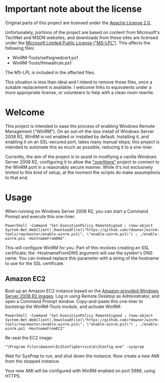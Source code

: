 Important note about the license
================================

Original parts of this project are licensed under the [Apache License
2.0.][Apache2]

Unfortunately, portions of the project are based on content from
Microsoft's TechNet and MSDN websites, and downloads from these sites
are licensed under the [Microsoft Limited Public License
("MS-LPL")][MS-LPL]. This affects the following files:

 -  WinRM-Tools/selfsignedcert.ps1
 -  WinRM-Tools/firewallrule.ps1

The MS-LPL is included in the affected files.

This situation is less than ideal and I intend to remove these files,
once a suitable replacement is available. I welcome links to
equivalents under a more appropriate license, or volunteers to help
with a clean room rewrite.

[Apache2]: http://www.apache.org/licenses/LICENSE-2.0
[MS-LPL]: http://technet.microsoft.com/en-us/cc300389.aspx#P


Welcome
=======

This project is intended to ease the process of enabling Windows
Remote Management ("WinRM"). On an out-of-the-box install of Windows
Server 2008 R2, WinRM is not enabled or installed by
default. Installing it, and enabling it on an SSL-secured port, takes
many manual steps; this project is intended to automate this as much
as possible, reducing it to a one-liner.

Currently, the aim of the project is to assist in modifying a vanilla
Windows Server 2008 R2, configuring it to allow the
["overthere"][overthere] project to connect to the WinRM port in a
reasonably secure manner. While it's not exclusively limited to this
kind of setup, at the moment the scripts do make assumptions to that
end.

[overthere]: https://github.com/xebialabs/overthere


Usage
=====

When running on Windows Server 2008 R2, you can start a Command Prompt and execute this one-liner:

```
PowerShell -Command "Set-ExecutionPolicy RemoteSigned ; (new-object System.Net.WebClient).DownloadFile(\"https://github.com/rdowner/winrm-tools/raw/master/enable-winrm.ps1\", \"enable-winrm.ps1\") ; ./enable-winrm.ps1 -HostnameFromDNS"
```

This will configure WinRM for you. Part of this involves creating an
SSL certificate; the -HostnameFromDNS argument will use the system's
DNS name. You can instead replace this parameter with a string of the
hostname to use for the SSL certificate.


Amazon EC2
----------

Boot up an Amazon EC2 instance based on the [Amazon-provided Windows
Server 2008 R2 images][AMIs]. Log in using Remote Desktop as Administrator,
and open a Command Prompt window. Copy-and-paste this one-liner to
bootstrap the WinRM-Tools module, and activate WinRM:

```
PowerShell -Command "Set-ExecutionPolicy RemoteSigned ; (new-object System.Net.WebClient).DownloadFile(\"https://github.com/rdowner/winrm-tools/raw/master/enable-winrm.ps1\", \"enable-winrm.ps1\") ; ./enable-winrm.ps1 -HostnameFromEC2"
```

Re-seal the EC2 image:

```
"\Program Files\Amazon\Ec2ConfigService\Ec2Config.exe" -sysprep
```

Wait for SysPrep to run, and shut down the instance. Now create a new
AMI from the stopped instance.

Your new AMI will be configured with WinRM enabled on port 5986, using
HTTPS.

[AMIs]: http://aws.amazon.com/amis/Microsoft-Windows?browse=1
